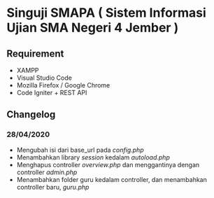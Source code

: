# Singuji SMAPA ( Sistem Informasi Ujian SMA Negeri 4 Jember )

## Requirement
- XAMPP
- Visual Studio Code
- Mozilla Firefox / Google Chrome
- Code Igniter + REST API

## Changelog

### 28/04/2020
- Mengubah isi dari base_url pada _config.php_
- Menambahkan library _session_ kedalam _autoload.php_
- Menghapus controller _overview.php_ dan menggantinya dengan controller _admin.php_
- Menambahkan folder guru kedalam controller, dan menambahkan controller baru, _guru.php_
